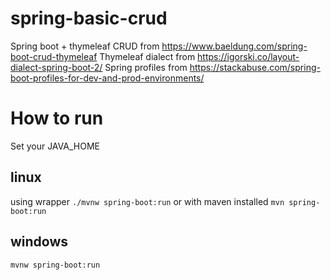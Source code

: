 # spring-basic-crud
Spring boot + thymeleaf CRUD from https://www.baeldung.com/spring-boot-crud-thymeleaf
Thymeleaf dialect from https://igorski.co/layout-dialect-spring-boot-2/
Spring profiles from https://stackabuse.com/spring-boot-profiles-for-dev-and-prod-environments/

# How to run
  Set your JAVA_HOME
  ## linux
  using wrapper
    ```./mvnw spring-boot:run```
  or with maven installed
    ```mvn spring-boot:run```
  ## windows
  ```mvnw spring-boot:run```

